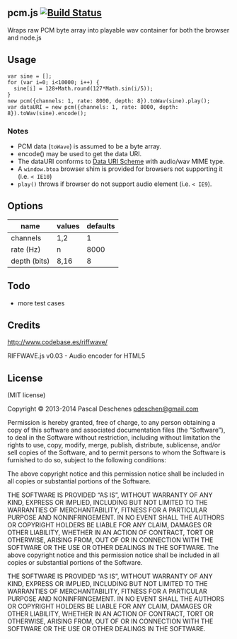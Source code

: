 
## pcm.js [![Build Status](https://travis-ci.org/pdeschen/pcm.js.png?branch=master)](https://travis-ci.org/pdeschen/pcm.js) 

Wraps raw PCM byte array into playable wav container for both the browser and node.js

## Usage

    var sine = [];
    for (var i=0; i<10000; i++) {
      sine[i] = 128+Math.round(127*Math.sin(i/5));
    }
    new pcm({channels: 1, rate: 8000, depth: 8}).toWav(sine).play();
    var dataURI = new pcm({channels: 1, rate: 8000, depth: 8}).toWav(sine).encode();

### Notes

* PCM data (`toWave`) is assumed to be a byte array.
* encode() may be used to get the data URI.
* The dataURI conforms to [Data URI Scheme](http://en.wikipedia.org/wiki/Data_URI_scheme) with audio/wav MIME type.
* A `window.btoa` browser shim is provided for browsers not supporting it (i.e. `< IE10`)
* `play()` throws if browser do not support audio element (i.e. `< IE9`). 

## Options

|name         | values   | defaults |
|-------------|----------|----------|
|channels     | 1,2      | 1        |
|rate (Hz)    | n        | 8000     |
|depth (bits) | 8,16     | 8        |

## Todo

* more test cases

## Credits

http://www.codebase.es/riffwave/

RIFFWAVE.js v0.03 - Audio encoder for HTML5 <audio> elements.
Copyleft 2011 by Pedro Ladaria <pedro.ladaria at Gmail dot com>


## License

(MIT license)

Copyright © 2013-2014 Pascal Deschenes pdeschen@gmail.com

Permission is hereby granted, free of charge, to any person obtaining a copy of this software and associated documentation files (the “Software”), to deal in the Software without restriction, including without limitation the rights to use, copy, modify, merge, publish, distribute, sublicense, and/or sell copies of the Software, and to permit persons to whom the Software is furnished to do so, subject to the following conditions:

The above copyright notice and this permission notice shall be included in all copies or substantial portions of the Software.

THE SOFTWARE IS PROVIDED “AS IS”, WITHOUT WARRANTY OF ANY KIND, EXPRESS OR IMPLIED, INCLUDING BUT NOT LIMITED TO THE WARRANTIES OF MERCHANTABILITY, FITNESS FOR A PARTICULAR PURPOSE AND NONINFRINGEMENT. IN NO EVENT SHALL THE AUTHORS OR COPYRIGHT HOLDERS BE LIABLE FOR ANY CLAIM, DAMAGES OR OTHER LIABILITY, WHETHER IN AN ACTION OF CONTRACT, TORT OR OTHERWISE, ARISING FROM, OUT OF OR IN CONNECTION WITH THE SOFTWARE OR THE USE OR OTHER DEALINGS IN THE SOFTWARE.
The above copyright notice and this permission notice shall be included in all copies or substantial portions of the Software.

THE SOFTWARE IS PROVIDED “AS IS”, WITHOUT WARRANTY OF ANY KIND, EXPRESS OR IMPLIED, INCLUDING BUT NOT LIMITED TO THE WARRANTIES OF MERCHANTABILITY, FITNESS FOR A PARTICULAR PURPOSE AND NONINFRINGEMENT. IN NO EVENT SHALL THE AUTHORS OR COPYRIGHT HOLDERS BE LIABLE FOR ANY CLAIM, DAMAGES OR OTHER LIABILITY, WHETHER IN AN ACTION OF CONTRACT, TORT OR OTHERWISE, ARISING FROM, OUT OF OR IN CONNECTION WITH THE SOFTWARE OR THE USE OR OTHER DEALINGS IN THE SOFTWARE.
